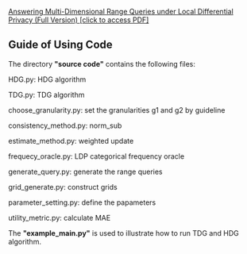 <!-- # Answering Multi-Dimensional Range Queries under Local Differential Privacy -->



[Answering Multi-Dimensional Range Queries under Local Differential Privacy (Full Version) [click to access PDF]](https://github.com/YangJianyu-bupt/privmdr/blob/master/Answering%20Multi-Dimensional%20Range%20Queries%20under%20Local%20Differential%20Privacy%20(Full%20Version).pdf)





## Guide of Using Code

The directory **"source code"** contains the following files:

HDG.py: HDG algorithm

TDG.py: TDG algorithm

choose_granularity.py: set the granularities g1 and g2 by guideline

consistency_method.py: norm_sub

estimate_method.py: weighted update

frequecy_oracle.py: LDP categorical frequency oracle

generate_query.py: generate the range queries

grid_generate.py: construct grids

parameter_setting.py: define the papameters

utility_metric.py: calculate MAE


The **"example_main.py"** is used to illustrate how to run TDG and HDG algorithm.
 






